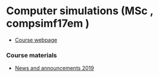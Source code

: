 # Computer simulations (MSc , compsimf17em	)

- [Course webpage](http://csabai.web.elte.hu/http/szamSzimMsc/) 

### Course materials

- [News and announcements 2019](news2019)
